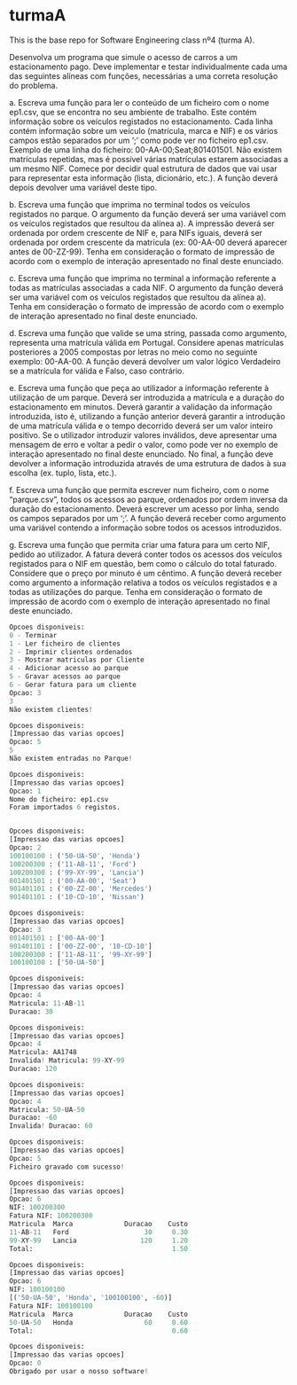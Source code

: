 # turmaA
This is the base repo for Software Engineering class nº4 (turma A).

Desenvolva um programa que simule o acesso de carros a um estacionamento pago. Deve implementar e testar individualmente cada uma das seguintes alíneas com funções, necessárias a uma correta resolução do problema. 

a.	Escreva uma função para ler o conteúdo de um ficheiro com o nome ep1.csv, que se encontra no seu ambiente de trabalho. Este contém informação sobre os veículos registados no estacionamento. Cada linha contém informação sobre um veículo (matrícula, marca e NIF) e os vários campos estão separados por um ‘;’ como pode ver no ficheiro ep1.csv. Exemplo de uma linha do ficheiro: 00-AA-00;Seat;801401501. Não existem matrículas repetidas, mas é possível várias matrículas estarem associadas a um mesmo NIF. Comece por decidir qual estrutura de dados que vai usar para representar esta informação (lista, dicionário, etc.). A função deverá depois devolver uma variável deste tipo. 

b.	Escreva uma função que imprima no terminal todos os veículos registados no parque. O argumento da função deverá ser uma variável com os veículos registados que resultou da alínea a). A impressão deverá ser ordenada por ordem crescente de NIF e, para NIFs iguais, deverá ser ordenada por ordem crescente da matrícula (ex: 00-AA-00 deverá aparecer antes de 00-ZZ-99). Tenha em consideração o formato de impressão de acordo com o exemplo de interação apresentado no final deste enunciado.

c.	Escreva uma função que imprima no terminal a informação referente a todas as matrículas associadas a cada NIF. O argumento da função deverá ser uma variável com os veículos registados que resultou da alínea a). Tenha em consideração o formato de impressão de acordo com o exemplo de interação apresentado no final deste enunciado.

d.	Escreva uma função que valide se uma string, passada como argumento, representa uma matrícula válida em Portugal. Considere apenas matrículas posteriores a 2005 compostas por letras no meio como no seguinte exemplo: 00-AA-00. A função deverá devolver um valor lógico Verdadeiro se a matrícula for válida e Falso, caso contrário.

e.	Escreva uma função que peça ao utilizador a informação referente à utilização de um parque. Deverá ser introduzida a matrícula e a duração do estacionamento em minutos. Deverá garantir a validação da informação introduzida, isto é, utilizando a função anterior deverá garantir a introdução de uma matrícula válida e o tempo decorrido deverá ser um valor inteiro positivo. Se o utilizador introduzir valores inválidos, deve apresentar uma mensagem de erro e voltar a pedir o valor, como pode ver no exemplo de interação apresentado no final deste enunciado. No final, a função deve devolver a informação introduzida através de uma estrutura de dados à sua escolha (ex. tuplo, lista, etc.). 

f.	Escreva uma função que permita escrever num ficheiro, com o nome “parque.csv”, todos os acessos ao parque, ordenados por ordem inversa da duração do estacionamento. Deverá escrever um acesso por linha, sendo os campos separados por um ‘;’. A função deverá receber como argumento uma variável contendo a informação sobre todos os acessos introduzidos.

g.	Escreva uma função que permita criar uma fatura para um certo NIF, pedido ao utilizador. A fatura deverá conter todos os acessos dos veículos registados para o NIF em questão, bem como o cálculo do total faturado. Considere que o preço por minuto é um cêntimo. A função deverá receber como argumento a informação relativa a todos os veículos registados e a todas as utilizações do parque. Tenha em consideração o formato de impressão de acordo com o exemplo de interação apresentado no final deste enunciado.
```python
Opcoes disponiveis:
0 - Terminar
1 - Ler ficheiro de clientes
2 - Imprimir clientes ordenados
3 - Mostrar matriculas por Cliente
4 - Adicionar acesso ao parque
5 - Gravar acessos ao parque
6 - Gerar fatura para um cliente
Opcao: 3
3
Não existem clientes!

Opcoes disponiveis:
[Impressao das varias opcoes]
Opcao: 5
5
Não existem entradas no Parque!

Opcoes disponiveis:
[Impressao das varias opcoes]
Opcao: 1
Nome do ficheiro: ep1.csv
Foram importados 6 registos.


Opcoes disponiveis:
[Impressao das varias opcoes]
Opcao: 2
100100100 : ('50-UA-50', 'Honda')
100200300 : ('11-AB-11', 'Ford')
100200300 : ('99-XY-99', 'Lancia')
801401501 : ('00-AA-00', 'Seat')
901401101 : ('00-ZZ-00', 'Mercedes')
901401101 : ('10-CD-10', 'Nissan')

Opcoes disponiveis:
[Impressao das varias opcoes]
Opcao: 3
801401501 : ['00-AA-00']
901401101 : ['00-ZZ-00', '10-CD-10']
100200300 : ['11-AB-11', '99-XY-99']
100100100 : ['50-UA-50']

Opcoes disponiveis:
[Impressao das varias opcoes]
Opcao: 4
Matricula: 11-AB-11
Duracao: 30

Opcoes disponiveis:
[Impressao das varias opcoes]
Opcao: 4
Matricula: AA1748
Invalida! Matricula: 99-XY-99
Duracao: 120

Opcoes disponiveis:
[Impressao das varias opcoes]
Opcao: 4
Matricula: 50-UA-50
Duracao: -60
Invalida! Duracao: 60

Opcoes disponiveis:
[Impressao das varias opcoes]
Opcao: 5
Ficheiro gravado com sucesso!

Opcoes disponiveis:
[Impressao das varias opcoes]
Opcao: 6
NIF: 100200300
Fatura NIF: 100200300
Matricula  Marca             Duracao    Custo
11-AB-11   Ford                   30     0.30
99-XY-99   Lancia                120     1.20
Total:                                   1.50

Opcoes disponiveis:
[Impressao das varias opcoes]
Opcao: 6
NIF: 100100100
[('50-UA-50', 'Honda', '100100100', -60)]
Fatura NIF: 100100100
Matricula  Marca             Duracao    Custo
50-UA-50   Honda                  60     0.60
Total:                                   0.60

Opcoes disponiveis:
[Impressao das varias opcoes]
Opcao: 0
Obrigado por usar o nosso software!
```

